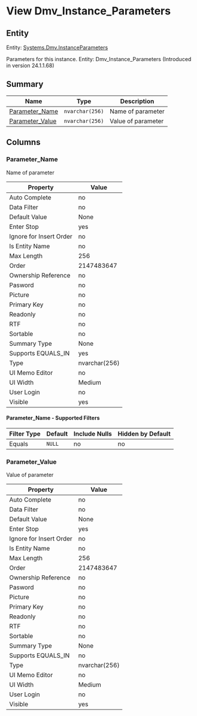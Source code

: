 # View Dmv_Instance_Parameters


## Entity

Entity: [Systems.Dmv.InstanceParameters](~/entities/Systems.Dmv.InstanceParameters.md)

Parameters for this instance. Entity: Dmv_Instance_Parameters (Introduced in version 24.1.1.68)

## Summary

| Name | Type | Description |
| - | - | --- |
|[Parameter_Name](#parameter_name)|`nvarchar(256)` |Name of parameter|
|[Parameter_Value](#parameter_value)|`nvarchar(256)` |Value of parameter|

## Columns

### Parameter_Name


Name of parameter

| Property | Value |
| - | - |
|Auto Complete|no|
|Data Filter|no|
|Default Value|None|
|Enter Stop|yes|
|Ignore for Insert Order|no|
|Is Entity Name|no|
|Max Length|256|
|Order|2147483647|
|Ownership Reference|no|
|Pasword|no|
|Picture|no|
|Primary Key|no|
|Readonly|no|
|RTF|no|
|Sortable|no|
|Summary Type|None|
|Supports EQUALS_IN|yes|
|Type|nvarchar(256)|
|UI Memo Editor|no|
|UI Width|Medium|
|User Login|no|
|Visible|yes|

#### Parameter_Name - Supported Filters

| Filter Type | Default | Include Nulls | Hidden by Default |
| - | - | - | - |
|Equals|`NULL`|no|no|

### Parameter_Value


Value of parameter

| Property | Value |
| - | - |
|Auto Complete|no|
|Data Filter|no|
|Default Value|None|
|Enter Stop|yes|
|Ignore for Insert Order|no|
|Is Entity Name|no|
|Max Length|256|
|Order|2147483647|
|Ownership Reference|no|
|Pasword|no|
|Picture|no|
|Primary Key|no|
|Readonly|no|
|RTF|no|
|Sortable|no|
|Summary Type|None|
|Supports EQUALS_IN|no|
|Type|nvarchar(256)|
|UI Memo Editor|no|
|UI Width|Medium|
|User Login|no|
|Visible|yes|


